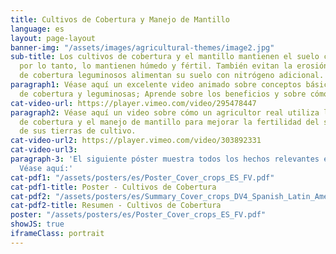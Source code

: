 ```yaml
---
title: Cultivos de Cobertura y Manejo de Mantillo
language: es
layout: page-layout
banner-img: "/assets/images/agricultural-themes/image2.jpg"
sub-title: Los cultivos de cobertura y el mantillo mantienen el suelo cubierto y,
  por lo tanto, lo mantienen húmedo y fértil. También evitan la erosión y como cultivos
  de cobertura leguminosos alimentan su suelo con nitrógeno adicional.
paragraph1: Véase aquí un excelente video animado sobre conceptos básicos de cultivos
  de cobertura y leguminosas; Aprende sobre los beneficios y sobre cómo hacerlo.
cat-video-url: https://player.vimeo.com/video/295478447
paragraph2: Véase aquí un video sobre cómo un agricultor real utiliza los cultivos
  de cobertura y el manejo de mantillo para mejorar la fertilidad del suelo y la protección
  de sus tierras de cultivo.
cat-video-url2: https://player.vimeo.com/video/303892331
cat-video-url3: 
paragraph-3: 'El siguiente póster muestra todos los hechos relevantes en detalle.
  Véase aquí:'
cat-pdf1: "/assets/posters/es/Poster_Cover_crops_ES_FV.pdf"
cat-pdf1-title: Poster - Cultivos de Cobertura
cat-pdf2: "/assets/posters/es/Summary_Cover_crops_DV4_Spanish_Latin_America_Updated.pdf"
cat-pdf2-title: Resumen - Cultivos de Cobertura
poster: "/assets/posters/es/Poster_Cover_crops_ES_FV.pdf"
showJS: true
iframeClass: portrait
---
```


